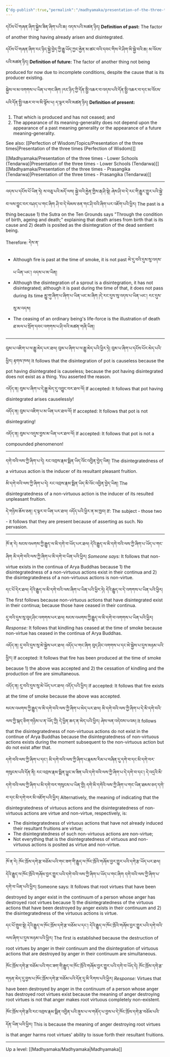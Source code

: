 ```yaml
---
{"dg-publish":true,"permalink":"/madhyamaka/presentation-of-the-three-times/"}
---
```


དངོས་པོ་གཞན་ཞིག་སྐྱེས་ཟིན་ཞིག་པའི་ཆ། འདས་པའི་མཚན་ཉིད།
**Definition of past:** The factor of another thing having already arisen and disintegrated.

དངོས་པོ་གཞན་ཞིག་རང་ཉིད་སྐྱེ་བྱེད་ཀྱི་རྒྱུ་ཡོད་ཀྱང་རྐྱེན་མ་ཚང་བའི་དབང་གིས་རེ་ཤིག་མི་སྐྱེ་བའི་ཆ། མ་འོངས་པའི་མཚན་ཉིད། 
**Definition of future:** The factor of another thing not being produced for now due to incomplete conditions, despite the cause that is its producer existing.

སྐྱེས་ལ་མ་འགགས་པ་ཡིན་པ་གང་ཞིག །རང་ཉིད་ཀྱི་དོན་སྤྱི་འཆར་བ་འདས་པའི་དོན་སྤྱི་འཆར་བ་དང་མ་འོངས་པའི་དོན་སྤྱི་འཆར་བ་ལ་མི་ལྟོས་པ། 
ད་ལྟར་བའི་མཚན་ཉིད།
**Definition of present:**
1. That which is produced and has not ceased; and
2. The appearance of its meaning-generality does not depend upon the appearance of a past meaning generality or the appearance of a future meaning-generality.

See also: [[Perfection of Wisdom/Topics/Presentation of the three times\|Presentation of the three times (Perfection of Wisdom)]]

[[Madhyamaka/Presentation of the three times - Lower Schools (Tendarwa)\|Presentation of the three times - Lower Schools (Tendarwa)]]
[[Madhyamaka/Presentation of the three times - Prasangika (Tendarwa)\|Presentation of the three times - Prasangika (Tendarwa)]]


---
འདས་པ་དངོས་པོ་ཡིན་ཏེ། ས་བཅུ་པའི་མདོ་ལས། སྐྱེ་བའི་རྐྱེན་གྱིས་རྒ་ཤི་སྟེ། ཞེས་ཤི་བ་དེ་རང་གི་རྒྱུར་གྱུར་པའི་སྐྱེ་བ་ལས་བྱུང་བར་བཤད་པ་གང་ཞིག 
ཤི་བ་དེ་སེམས་ཅན་གང་ཤི་བའི་ཞིག་པར་འཇོག་པའི་ཕྱིར། 
The past is a thing because 1) the Sutra on the Ten Grounds says "Through the condition of birth, ageing and death;" explaining that death arises from birth that is its cause and 2) death is posited as the disintegration of the dead sentient being.

Therefore: དེས་ན་
- Although fire is past at the time of smoke, it is not past མེ་དུ་བའི་དུས་སུ་འདས་པ་ཡིན་ཡང་། འདས་པ་མ་ཡིན།
- Although the disintegration of a sprout is a disintegration, it has not disintegrated; although it is past during the time of that, it does not pass during its time
  མྱུ་གུ་ཞིག་པ་ཞིག་པ་ཡིན་ཡང་མ་ཞིག །དེ་རང་དུས་སུ་འདས་པ་ཡིན་ཡང་། རང་དུས་སུ་མ་འདས། 
- The ceasing of an ordinary being's life-force is the illustration of death
  ཐ་མལ་པ་སྲོག་དབང་འགགས་པ་ཤི་བའི་མཚན་གཞི་ཡིན།

---
བུམ་པ་འཇིག་པ་ལ་རྒྱུ་མེད་པར་ཐལ། བུམ་པ་ཞིག་པ་ལ་རྒྱུ་མེད་པའི་ཕྱིར་ཏེ། བུམ་པ་ཞིག་པ་དངོས་པོར་མེད་པའི་ཕྱིར། རྟགས་ཁས། 
It follows that the disintegration of pot is causeless because the pot having disintegrated is causeless; because the pot having disintegrated does not exist as a thing. You asserted the reason.

འདོད་ན། བུམ་པ་ཞིག་པ་དེ་རྒྱུ་མེད་དུ་འབྱུང་བར་ཐལ་ལོ།
If accepted: It follows that pot having disintegrated arises causelessly!

འདོད་ན། བུམ་པ་འཇིག་པ་མ་ཡིན་པར་ཐལ་ལོ།
If accepted: It follows that pot is not disintegrating!

འདོད་ན། བུམ་པ་འདུས་བྱས་མ་ཡིན་པར་ཐལ་ལོ།
If accepted: It follows that pot is not a compounded phenomenon!

---
དགེ་བའི་ལས་ཀྱི་ཞིག་པ་དེ། རང་འབྲས་རྣམ་སྨིན་ཡིད་འོང་འབྱིན་བྱེད་ཡིན། 
The disintegratedness of a virtuous action is the inducer of its resultant pleasant fruition.

མི་དགེ་བའི་ལས་ཀྱི་ཞིག་པ་དེ། རང་འབྲས་རྣམ་སྨིན་ཡིད་མི་འོང་འབྱིན་བྱེད་ཡིན།
The disintegratedness of a non-virtuous action is the inducer of its resulted unpleasant fruition.

དེ་གཉིས་ཆོས་ཅན། ད་ལྟར་བ་ཡིན་པར་ཐལ། འདོད་པའི་ཕྱིར་ན་མ་ཁྱབ།
If: The subject - those two - it follows that they are present because of asserting as such. No pervasion.

---
ཁོ་ན་རེ། སངས་འཕགས་ཀྱི་རྒྱུད་ལ་མི་དགེ་བ་ཡོད་པར་ཐལ། 
དེའི་རྒྱུད་ལ་མི་དགེ་བའི་ལས་ཀྱི་ཞིག་པ་ཡོད་པ་གང་ཞིག མི་དགེ་བའི་ལས་ཀྱི་ཞིག་པ་མི་དགེ་བ་ཡིན་པའི་ཕྱིར། 
*Someone says:* It follows that non-virtue exists in the continua of Arya Buddhas because 1) the disintegratedness of a non-virtuous actions exist in their continua and 2) the disintegratedness of a non-virtuous actions is non-virtue.

དང་པོ་དེར་ཐལ། དེའི་རྒྱུད་ལ་མི་དགེ་བའི་ལས་ཞིག་པ་ཡིན་པའི་ཕྱིར་ཏེ། དེའི་རྒྱུད་ལ་དེ་འགགས་པ་ཡིན་པའི་ཕྱིར།
The first follows because non-virtuous actions that have disintegrated exist in their continua; because those have ceased in their continua.

དུ་བའི་དུས་སུ་བུད་ཤིང་འགགས་པར་ཐལ། སངས་འཕགས་ཀྱི་རྒྱུད་ལ་མི་དགེ་བ་འགགས་པ་ཡིན་པའི་ཕྱིར། 
*Response:* It follows that kindling has ceased at the time of smoke because non-virtue has ceased in the continua of Arya Buddhas.

འདོད་ན། དུ་བའི་དུས་སུ་མེ་སྐྱེས་པར་ཐལ། འདོད་པ་གང་ཞིག བུད་ཤིང་འགགས་པ་དང་མེ་སྐྱེས་པ་དུས་མཉམ་པའི་ཕྱིར། 
If accepted: It follows that fire has been produced at the time of smoke because 1) the above was accepted and 2) the cessation of kindling and the production of fire are simultaneous.

འདོད་ན། དུ་བའི་དུས་སུ་མེ་ཡོད་པར་ཐལ། འདོད་པའི་ཕྱིར། 
If accepted: It follows that fire exists at the time of smoke because the above was accepted.

སངས་འཕགས་ཀྱི་རྒྱུད་ལ་མི་དགེ་བའི་ལས་ཀྱི་ཞིག་པ་མེད་པར་ཐལ། མི་དགེ་བའི་ལས་ཀྱི་ཞིག་པ་དེ་མི་དགེ་བའི་ལས་ཀྱི་སྐད་ཅིག་གཉིས་པ་ན་ཡོད་ཀྱི།
དེ་ཕྱིན་ཆད་ན་མེད་པའི་ཕྱིར། ཞེས་ལན་འདེབས་པའམ། 
It follows that the disintegratedness of non-virtuous actions do not exist in the continue of Arya Buddhas because the disintegratedness of non-virtuous actions exists during the moment subsequent to the non-virtuous action but do not exist after that.

དགེ་བའི་ལས་ཀྱི་ཞིག་པ་དང་། མི་དགེ་བའི་ལས་ཀྱི་ཞིག་པ་རྣམས་རིམ་པ་བཞིན་དུ་དགེ་བ་དང་མི་དགེ་བར་གསུངས་པའི་དོན་ནི། 
རང་འབྲས་རྣམ་སྨིན་ཕྱུང་མ་ཟིན་པའི་དགེ་བའི་ལས་ཀྱི་ཞིག་པ་དེ་དགེ་བ་དང་། དེ་འདྲའི་མི་དགེ་བའི་ལས་ཀྱི་ཞིག་པ་མི་དགེ་བར་གསུངས་པ་ཡིན་གྱི། 
དགེ་མི་དགེའི་ལས་ཀྱི་ཞིག་པ་གང་ཡིན་ཐམས་ཅད་དགེ་བ་དང་མི་དགེ་བར་མི་འཇོག་པའི་ཕྱིར།
Alternatively, the meaning of indicating that the disintegratedness of virtuous actions and the disintegratedness of non-virtuous actions are virtue and non-virtue, respectively, is:
- The disintegratedness of virtuous actions that have not already induced their resultant fruitions are virtue;
- The disintegratedness of such non-virtuous actions are non-virtue;
- Not everything that is the disintegratedness of virtuous and non-virtuous actions is posited as virtue and non-virtue.

---
ཁོ་ན་རེ། ཁོང་ཁྲོས་དགེ་རྩ་བཅོམ་པའི་གང་ཟག་གི་རྒྱུད་ལ་ཁོང་ཁྲོའི་གཞོམ་བྱར་གྱུར་པའི་དགེ་རྩ་ཡོད་པར་ཐལ། 
དེའི་རྒྱུད་ལ་ཁོང་ཁྲོའི་གཞོམ་བྱར་གྱུར་པའི་དགེ་བའི་ལས་ཀྱི་ཞིག་པ་ཡོད་པ་གང་ཞིག དགེ་བའི་ལས་ཀྱི་ཞིག་པ་དགེ་བ་ཡིན་པའི་ཕྱིར། 
Someone says: It follows that root virtues that have been destroyed by anger exist in the continuum of a person whose anger has destroyed root virtues because 1) the disintegratedness of the virtuous actions that have been destroyed by anger exists in their continuum and 2) the disintegratedness of the virtuous actions is virtue.

དང་པོ་གྲུབ་སྟེ། དེའི་རྒྱུད་ལ་ཁོང་ཁྲོས་དགེ་རྩ་བཅོམ་པ་དང་། དེའི་རྒྱུད་ལ་ཁོང་ཁྲོའི་གཞོམ་བྱར་གྱུར་པའི་དགེ་བའི་ལས་ཞིག་པ་དུས་མཉམ་པའི་ཕྱིར།
The first is established because the destruction of root virtues by anger in their continuum and the disintegration of virtuous actions that are destroyed by anger in their continuum are simultaneous.

ཁོང་ཁྲོས་དགེ་རྩ་བཅོམ་པའི་གང་ཟག་གི་རྒྱུད་ལ་ཁོང་ཁྲོའི་གཞོམ་བྱར་གྱུར་པའི་དགེ་བ་ཡོད་དེ། 
ཁོང་ཁྲོས་དགེ་རྩ་གཏན་མེད་དུ་བྱས་པ་ཁོང་ཁྲོས་དགེ་རྩ་བཅོམ་པའི་དོན་དུ་མི་རིགས་པའི་ཕྱིར། 
*Response:* Virtues that have been destroyed by anger in the continuum of a person whose anger has destroyed root virtues exist because the meaning of anger destroying root virtues is not that anger makes root virtuous completely non-existent.

ཁོང་ཁྲོས་དགེ་རྩའི་རང་འབྲས་རྣམ་སྨིན་འབྱིན་པའི་ནུས་པ་ལ་གནོད་པ་བྱས་པ་དེ་ཁོང་ཁྲོས་དགེ་རྩ་བཅོམ་པའི་དོན་ཡིན་པའི་ཕྱིར།
This is because the meaning of anger destroying root virtues is that anger harms root virtues' ability to issue forth their resultant fruitions.

---

Up a level: [[Madhyamaka/Madhyamaka\|Madhyamaka]]